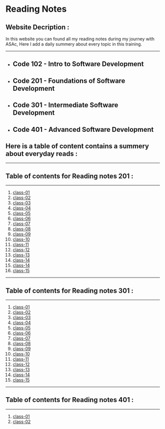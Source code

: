 # Reading Notes

## Website Decription  :


In this website you can found all my reading notes during my journey with ASAc, Here I add a daily summery about every topic in this training.

---
* ## Code 102 - Intro to Software Development
* ## Code 201 - Foundations of Software Development
* ## Code 301 - Intermediate Software Development
* ## Code 401 - Advanced Software Development



## **Here is a table of content contains a summery about everyday reads :**

---
## Table of contents for Reading notes 201 :
---

1. [class-01](https://balqeesalfasatlah.github.io/reading-notes201/class-01)
2. [class-02](https://balqeesalfasatlah.github.io/reading-notes201/class-02)
3. [class-03](https://balqeesalfasatlah.github.io/reading-notes201/class-03)
4. [class-04](https://balqeesalfasatlah.github.io/reading-notes201/class-04)
5. [class-05](https://balqeesalfasatlah.github.io/reading-notes201/class-05)
6. [class-06](https://balqeesalfasatlah.github.io/reading-notes201/class-06)
7. [class-07](https://balqeesalfasatlah.github.io/reading-notes201/class-07)
8. [class-08](https://balqeesalfasatlah.github.io/reading-notes201/class-08)
9. [class-09](https://balqeesalfasatlah.github.io/reading-notes201/class-09)
10. [class-10](https://balqeesalfasatlah.github.io/reading-notes201/class-10)
11. [class-11](https://balqeesalfasatlah.github.io/reading-notes201/class-11)
12. [class-12](https://balqeesalfasatlah.github.io/reading-notes201/class-12)
13. [class-13](https://balqeesalfasatlah.github.io/reading-notes201/class-13)
14. [class-14](https://balqeesalfasatlah.github.io/reading-notes201/class-14)
14. [class-14](https://balqeesalfasatlah.github.io/reading-notes201/class-14b)
15. [class-15](https://balqeesalfasatlah.github.io/reading-notes201/class-15)
---

## Table of contents for Reading notes 301 :
---

1. [class-01](balqeesalfasatlah.github.io/Reading--Notes/Reading-notes301/class-01.md)
2. [class-02](balqeesalfasatlah.github.io/Reading--Notes/Reading-notes301/class-02.md)
3. [class-03](https://balqeesalfasatlah.github.io/reading-301/class-03)
4. [class-04](https://balqeesalfasatlah.github.io/reading-301/class-04)
5. [class-05](https://balqeesalfasatlah.github.io/reading-301/class-05)
6. [class-06](https://balqeesalfasatlah.github.io/reading-301/class-06)
7. [class-07](https://balqeesalfasatlah.github.io/reading-301/class-07)
8. [class-08](https://balqeesalfasatlah.github.io/reading-301/class-08)
9. [class-09](https://balqeesalfasatlah.github.io/reading-301/class-09)
10. [class-10](https://balqeesalfasatlah.github.io/reading-301/class-10)
11. [class-11](https://balqeesalfasatlah.github.io/reading-301/class-11)
12. [class-12](https://balqeesalfasatlah.github.io/reading-301/class-12)
13. [class-13](https://balqeesalfasatlah.github.io/reading-301/class-13)
14. [class-14](https://balqeesalfasatlah.github.io/reading-301/class-14)
15. [class-15](https://balqeesalfasatlah.github.io/reading-301/class-15)

---
## Table of contents for Reading notes 401 :
---

1. [class-01](https://balqeesalfasatlah.github.io/reading-notes401/class-01)
2. [class-02](https://balqeesalfasatlah.github.io/reading-notes401/class-02)
